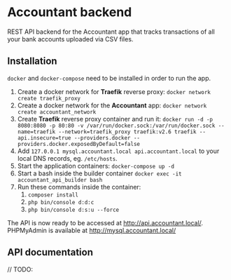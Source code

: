 # Accountant backend

REST API backend for the Accountant app that tracks transactions of all your bank accounts uploaded via CSV files.

## Installation

`docker` and `docker-compose` need to be installed in order to run the app.

1. Create a docker network for **Traefik** reverse proxy: `docker network create traefik_proxy`
2. Create a docker network for the **Accountant** app: `docker network create accountant_network`
3. Create **Traefik** reverse proxy container and run it: `docker run -d -p 8080:8080 -p 80:80 -v /var/run/docker.sock:/var/run/docker.sock --name=traefik --network=traefik_proxy traefik:v2.6 traefik --api.insecure=true --providers.docker --providers.docker.exposedByDefault=false`
4. Add `127.0.0.1 mysql.accountant.local api.accountant.local` to your local DNS records, eg. `/etc/hosts`.
5. Start the application containers: `docker-compose up -d`
6. Start a bash inside the builder container `docker exec -it accountant_api_builder bash`
7. Run these commands inside the container:
   1. `composer install`
   2. `php bin/console d:d:c`
   3. `php bin/console d:s:u --force`
    
The API is now ready to be accessed at http://api.accountant.local/. PHPMyAdmin is available at http://mysql.accountant.local/ 

## API documentation
// TODO:
